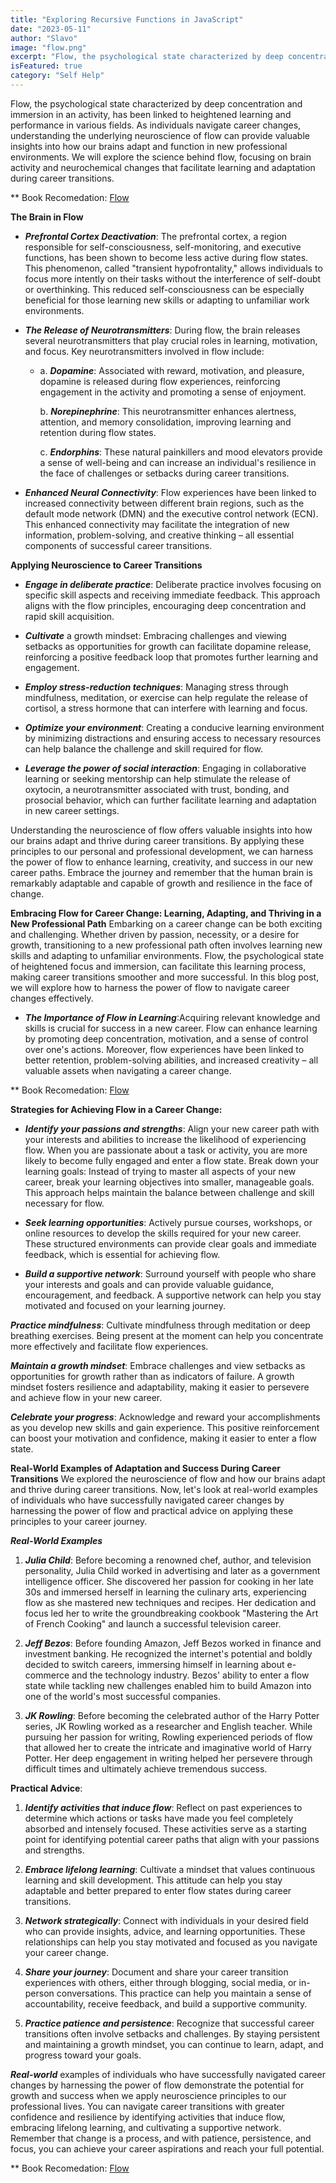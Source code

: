```yaml
---
title: "Exploring Recursive Functions in JavaScript"
date: "2023-05-11"
author: "Slavo"
image: "flow.png"
excerpt: "Flow, the psychological state characterized by deep concentration and immersion in an activity..."
isFeatured: true
category: "Self Help"
---
```


Flow, the psychological state characterized by deep concentration and immersion in an activity, has been linked to heightened learning and performance in various fields. As individuals navigate career changes, understanding the underlying neuroscience of flow can provide valuable insights into how our brains adapt and function in new professional environments. We will explore the science behind flow, focusing on brain activity and neurochemical changes that facilitate learning and adaptation during career transitions.

\*\* Book Recomedation: [Flow](https://www.amazon.com/dp/0061339202/ref=cm_sw_r_as_gl_api_gl_i_425QZ8KTCK5XYMSTBFSW?linkCode=ml2&tag=prototypene06-20)

**The Brain in Flow**

- **_Prefrontal Cortex Deactivation_**: The prefrontal cortex, a region responsible for self-consciousness, self-monitoring, and executive functions, has been shown to become less active during flow states. This phenomenon, called "transient hypofrontality," allows individuals to focus more intently on their tasks without the interference of self-doubt or overthinking. This reduced self-consciousness can be especially beneficial for those learning new skills or adapting to unfamiliar work environments.
- **_The Release of Neurotransmitters_**: During flow, the brain releases several neurotransmitters that play crucial roles in learning, motivation, and focus. Key neurotransmitters involved in flow include:

  - a. **_Dopamine_**: Associated with reward, motivation, and pleasure, dopamine is released during flow experiences, reinforcing engagement in the activity and promoting a sense of enjoyment.

    b. **_Norepinephrine_**: This neurotransmitter enhances alertness, attention, and memory consolidation, improving learning and retention during flow states.

    c. **_Endorphins_**: These natural painkillers and mood elevators provide a sense of well-being and can increase an individual's resilience in the face of challenges or setbacks during career transitions.

- **_Enhanced Neural Connectivity_**: Flow experiences have been linked to increased connectivity between different brain regions, such as the default mode network (DMN) and the executive control network (ECN). This enhanced connectivity may facilitate the integration of new information, problem-solving, and creative thinking – all essential components of successful career transitions.

**Applying Neuroscience to Career Transitions**

- **_Engage in deliberate practice_**: Deliberate practice involves focusing on specific skill aspects and receiving immediate feedback. This approach aligns with the flow principles, encouraging deep concentration and rapid skill acquisition.

- **_Cultivate_** a growth mindset: Embracing challenges and viewing setbacks as opportunities for growth can facilitate dopamine release, reinforcing a positive feedback loop that promotes further learning and engagement.

- **_Employ stress-reduction techniques_**: Managing stress through mindfulness, meditation, or exercise can help regulate the release of cortisol, a stress hormone that can interfere with learning and focus.

- **_Optimize your environment_**: Creating a conducive learning environment by minimizing distractions and ensuring access to necessary resources can help balance the challenge and skill required for flow.

- **_Leverage the power of social interaction_**: Engaging in collaborative learning or seeking mentorship can help stimulate the release of oxytocin, a neurotransmitter associated with trust, bonding, and prosocial behavior, which can further facilitate learning and adaptation in new career settings.

Understanding the neuroscience of flow offers valuable insights into how our brains adapt and thrive during career transitions. By applying these principles to our personal and professional development, we can harness the power of flow to enhance learning, creativity, and success in our new career paths. Embrace the journey and remember that the human brain is remarkably adaptable and capable of growth and resilience in the face of change.

**Embracing Flow for Career Change: Learning, Adapting, and Thriving in a New Professional Path**
Embarking on a career change can be both exciting and challenging. Whether driven by passion, necessity, or a desire for growth, transitioning to a new professional path often involves learning new skills and adapting to unfamiliar environments. Flow, the psychological state of heightened focus and immersion, can facilitate this learning process, making career transitions smoother and more successful. In this blog post, we will explore how to harness the power of flow to navigate career changes effectively.

- **_The Importance of Flow in Learning_**:Acquiring relevant knowledge and skills is crucial for success in a new career. Flow can enhance learning by promoting deep concentration, motivation, and a sense of control over one's actions. Moreover, flow experiences have been linked to better retention, problem-solving abilities, and increased creativity – all valuable assets when navigating a career change.

\*\* Book Recomedation: [Flow](https://www.amazon.com/dp/0061339202/ref=cm_sw_r_as_gl_api_gl_i_425QZ8KTCK5XYMSTBFSW?linkCode=ml2&tag=prototypene06-20)

**Strategies for Achieving Flow in a Career Change:**

- **_Identify your passions and strengths_**: Align your new career path with your interests and abilities to increase the likelihood of experiencing flow. When you are passionate about a task or activity, you are more likely to become fully engaged and enter a flow state.
  Break down your learning goals: Instead of trying to master all aspects of your new career, break your learning objectives into smaller, manageable goals. This approach helps maintain the balance between challenge and skill necessary for flow.

- **_Seek learning opportunities_**: Actively pursue courses, workshops, or online resources to develop the skills required for your new career. These structured environments can provide clear goals and immediate feedback, which is essential for achieving flow.

- **_Build a supportive network_**: Surround yourself with people who share your interests and goals and can provide valuable guidance, encouragement, and feedback. A supportive network can help you stay motivated and focused on your learning journey.

**_Practice mindfulness_**: Cultivate mindfulness through meditation or deep breathing exercises. Being present at the moment can help you concentrate more effectively and facilitate flow experiences.

**_Maintain a growth mindset_**: Embrace challenges and view setbacks as opportunities for growth rather than as indicators of failure. A growth mindset fosters resilience and adaptability, making it easier to persevere and achieve flow in your new career.

**_Celebrate your progress_**: Acknowledge and reward your accomplishments as you develop new skills and gain experience. This positive reinforcement can boost your motivation and confidence, making it easier to enter a flow state.

**Real-World Examples of Adaptation and Success During Career Transitions**
We explored the neuroscience of flow and how our brains adapt and thrive during career transitions. Now, let's look at real-world examples of individuals who have successfully navigated career changes by harnessing the power of flow and practical advice on applying these principles to your career journey.

**_Real-World Examples_**

1. **_Julia Child_**: Before becoming a renowned chef, author, and television personality, Julia Child worked in advertising and later as a government intelligence officer. She discovered her passion for cooking in her late 30s and immersed herself in learning the culinary arts, experiencing flow as she mastered new techniques and recipes. Her dedication and focus led her to write the groundbreaking cookbook "Mastering the Art of French Cooking" and launch a successful television career.

2. **_Jeff Bezos_**: Before founding Amazon, Jeff Bezos worked in finance and investment banking. He recognized the internet's potential and boldly decided to switch careers, immersing himself in learning about e-commerce and the technology industry. Bezos' ability to enter a flow state while tackling new challenges enabled him to build Amazon into one of the world's most successful companies.

3. **_JK Rowling_**: Before becoming the celebrated author of the Harry Potter series, JK Rowling worked as a researcher and English teacher. While pursuing her passion for writing, Rowling experienced periods of flow that allowed her to create the intricate and imaginative world of Harry Potter. Her deep engagement in writing helped her persevere through difficult times and ultimately achieve tremendous success.

**Practical Advice**:

1. **_Identify activities that induce flow_**: Reflect on past experiences to determine which actions or tasks have made you feel completely absorbed and intensely focused. These activities serve as a starting point for identifying potential career paths that align with your passions and strengths.

2. **_Embrace lifelong learning_**: Cultivate a mindset that values continuous learning and skill development. This attitude can help you stay adaptable and better prepared to enter flow states during career transitions.

3. **_Network strategically_**: Connect with individuals in your desired field who can provide insights, advice, and learning opportunities. These relationships can help you stay motivated and focused as you navigate your career change.

4. **_Share your journey_**: Document and share your career transition experiences with others, either through blogging, social media, or in-person conversations. This practice can help you maintain a sense of accountability, receive feedback, and build a supportive community.

5. **_Practice patience and persistence_**: Recognize that successful career transitions often involve setbacks and challenges. By staying persistent and maintaining a growth mindset, you can continue to learn, adapt, and progress toward your goals.

**_Real-world_** examples of individuals who have successfully navigated career changes by harnessing the power of flow demonstrate the potential for growth and success when we apply neuroscience principles to our professional lives. You can navigate career transitions with greater confidence and resilience by identifying activities that induce flow, embracing lifelong learning, and cultivating a supportive network. Remember that change is a process, and with patience, persistence, and focus, you can achieve your career aspirations and reach your full potential.

\*\* Book Recomedation: [Flow](https://www.amazon.com/dp/0061339202/ref=cm_sw_r_as_gl_api_gl_i_425QZ8KTCK5XYMSTBFSW?linkCode=ml2&tag=prototypene06-20)
